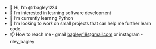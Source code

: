 - 👋 Hi, I’m @rbagley1224
- 👀 I’m interested in learning software development
- 🌱 I’m currently learning Python
- 💞️ I’m looking to work on small projects that can help me further learn code.
- 📫 How to reach me - gmail bagleyr18@gmail.com or instagram - riley_bagley

<!---
rbagley1224/rbagley1224 is a ✨ special ✨ repository because its `README.md` (this file) appears on your GitHub profile.
You can click the Preview link to take a look at your changes.
--->
